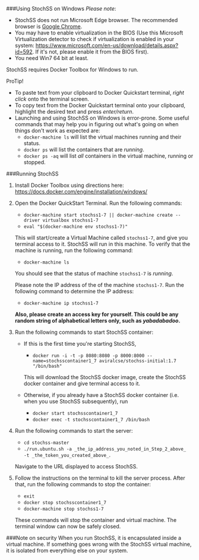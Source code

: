 ###Using StochSS on Windows
_Please note_: 
+ StochSS does not run Microsoft Edge browser. The recommended browser is <a href="https://www.google.com/chrome/browser/desktop/">Google Chrome</a>.
+ You may have to enable virtualization in the BIOS (Use this Microsoft Virtualization detector to check if virtualization is enabled in your system: https://www.microsoft.com/en-us/download/details.aspx?id=592. If it's not, please enable it from the BIOS first).
+ You need Win7 64 bit at least.

StochSS requires Docker Toolbox for Windows to run. 

ProTip! 
+ To paste text from your clipboard to Docker Quickstart terminal, _right click_ onto the terminal screen. 
+ To copy text from the Docker Quickstart terminal onto your clipboard, highlight the desired text and press _enter/return_.
+ Launching and using StochSS on Windows is error-prone. Some useful commands that may help you in figuring out what's going   on when things don't work as expected are: 
     - `docker-machine ls`  will list the virtual machines running and their status.
     - `docker ps`  will list the containers that are _running_.
     - `docker ps -aq` will list _all_ containers in the virtual machine, running or stopped.

###Running StochSS
1. Install Docker Toolbox using directions here: https://docs.docker.com/engine/installation/windows/

2. Open the Docker QuickStart Terminal. Run the following commands:
    + `docker-machine start stochss1-7 || docker-machine create --driver virtualbox stochss1-7`
    + `eval "$(docker-machine env stochss1-7)"`
    
    This will start/create a Virtual Machine called `stochss1-7`, and give you terminal access to it. StochSS will run in        this machine. To verify that the machine is running, run the following command:
    + `docker-machine ls`
    
    You should see that the status of machine `stochss1-7` is _running_.

    Please note the IP address of the of the machine `stochss1-7`. Run the following command to determine the IP address:
    + `docker-machine ip stochss1-7`   
    
    __Also, please create an access key for yourself. This could be any random string of alphabetical letters only, such as        _yabadabadoo_.__

3. Run the following commands to start StochSS container:
    + If this is the first time you're starting StochSS,

         + `docker run -i -t -p 8080:8080 -p 8000:8000 --name=stochsscontainer1_7 aviralcse/stochss-initial:1.7 "/bin/bash"`
        
        This will download the StochSS docker image, create the StochSS docker container and give terminal access to it.

    + Otherwise, if you already have a StochSS docker container (i.e. when you use StochSS subsequently), run 
    
         + `docker start stochsscontainer1_7` 
         + `docker exec -t stochsscontainer1_7 /bin/bash`

4. Run the following commands to start the server: 
    + `cd stochss-master`
    + `./run.ubuntu.sh -a _the_ip_address_you_noted_in_Step_2_above_  -t _the_token_you_created_above_`.
   
    Navigate to the URL displayed to access StochSS.

5. Follow the instructions on the terminal to kill the server process. After that, run the following commands to stop the container:
     + `exit` 
     + `docker stop stochsscontainer1_7`
     + `docker-machine stop stochss1-7` 
     
    These commands will stop the container and virtual machine. The terminal window can now be safely closed.

###Note on security
When you run StochSS, it is encapsulated inside a virtual machine. If something goes wrong with the StochSS virtual machine, it is isolated from everything else on your system.

